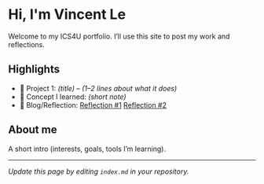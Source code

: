 # Hi, I'm Vincent Le
Welcome to my ICS4U portfolio. I’ll use this site to post my work and reflections.

## Highlights
- 🔧 Project 1: *(title)* – *(1–2 lines about what it does)*
- 🧠 Concept I learned: *(short note)*
- 📝 Blog/Reflection: [Reflection #1](./posts/first_reflection.md) [Reflection #2](./posts/second_reflection.md)

## About me
A short intro (interests, goals, tools I’m learning).

---
*Update this page by editing `index.md` in your repository.*
